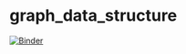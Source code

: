 

# graph_data_structure
[![Binder](https://mybinder.org/badge_logo.svg)](https://mybinder.org/v2/gh/Abdulke96/graph_data_structure/main?labpath=graph.ipynb)
